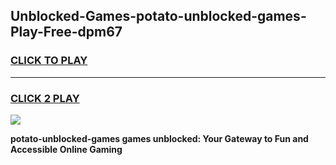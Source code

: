 
## Unblocked-Games-potato-unblocked-games-Play-Free-dpm67
<h3>
<a href="https://premium76.site?title=potato-unblocked-games&ref=09A">CLICK TO PLAY</a></h3>
<hr>

<h3>
<a href="https://premium76.site?title=potato-unblocked-games&ref=09A">CLICK 2 PLAY</a>
  
</h3>

<a href="https://premium76.site?title=potato-unblocked-games&ref=09A"><img src="https://clearcache.store/games.png"></a>


**potato-unblocked-games games unblocked: Your Gateway to Fun and Accessible Online Gaming**
